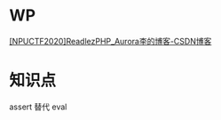 # WP
[[NPUCTF2020]ReadlezPHP_Aurora李的博客-CSDN博客](https://blog.csdn.net/devilare/article/details/119325127)
# 知识点
assert 替代 eval
